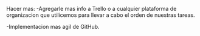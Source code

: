 Hacer mas:
-Agregarle mas info a Trello o a cualquier plataforma de organizacion que utilicemos para
llevar a cabo el orden de nuestras tareas.

-Implementacion mas agil de GitHub.
